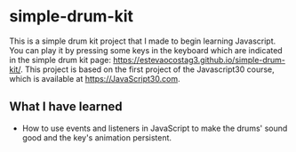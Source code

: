 # simple-drum-kit
This is a simple drum kit project that I made to begin learning Javascript. You can play it by pressing some keys in the keyboard which are indicated in the simple drum kit page: https://estevaocostag3.github.io/simple-drum-kit/.
This project is based on the first project of the Javascript30 course, which is available at https://JavaScript30.com.

## What I have learned
- How to use events and listeners in JavaScript to make the drums' sound good and the key's animation persistent.
